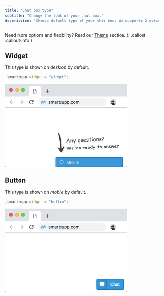 ```yaml
---
title: "Chat box type"
subtitle: "Change the look of your chat box."
description: "Choose default type of your chat box. We supports 2 options."
---
```


Need more options and flexibility? Read our [Theme](/docs/javascript-api/theme/#themeoptions) section.
{: .callout .callout-info }

## Widget

This type is shown on _desktop_ by default.

```js
_smartsupp.widget = "widget";
```

![chat box type widget](/assets/img/docs/customization/chat-box-type/chat-box-type-widget.png)

## Button

This type is shown on _mobile_ by default.

```js
_smartsupp.widget = "button";
```

![chat box type button](/assets/img/docs/customization/chat-box-type/chat-box-type-button.png)
